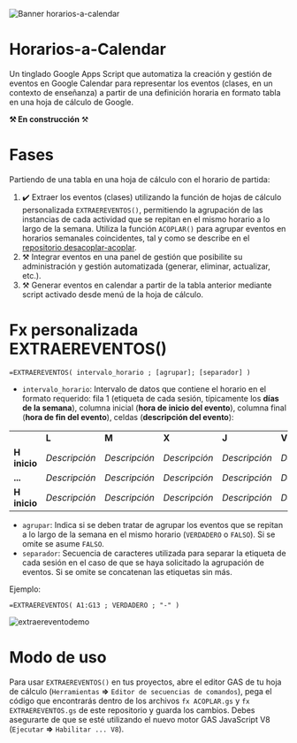 ![Banner horarios-a-calendar](https://user-images.githubusercontent.com/12829262/95454414-b43dd080-096c-11eb-99d1-854f66187e81.png)

# Horarios-a-Calendar

Un tinglado Google Apps Script que automatiza la creación y gestión de eventos en Google Calendar para representar los eventos (clases, en un contexto de enseñanza) a partir de una definición horaria en formato tabla en una hoja de cálculo de Google.

**⚒️ En construcción** ⚒️

# Fases

Partiendo de una tabla en una hoja de cálculo con el horario de partida:

1.  ✔️ Extraer los eventos (clases) utilizando la función de hojas de cálculo personalizada `EXTRAEREVENTOS()`, permitiendo la agrupación de las instancias de cada actividad que se repitan en el mismo horario a lo largo de la semana. Utiliza la función `ACOPLAR()` para agrupar eventos en horarios semanales coincidentes, tal y como se describe en el [repositorio desacoplar-acoplar](https://github.com/pfelipm/desacoplar-acoplar).
2.  ⚒️ Integrar eventos en una panel de gestión que posibilite su administración y gestión automatizada (generar, eliminar, actualizar, etc.).
3.  ⚒️ Generar eventos en calendar a partir de la tabla anterior mediante script activado desde menú de la hoja de cálculo.

# Fx personalizada EXTRAEREVENTOS()

```
=EXTRAEREVENTOS( intervalo_horario ; [agrupar]; [separador] )
```

*   `intervalo_horario`: Intervalo de datos que contiene el horario en el formato requerido: fila 1 (etiqueta de cada sesión, típicamente los **días de la semana**), columna inicial (**hora de inicio del evento**), columna final (**hora de fin del evento**), celdas (**descripción del evento**):

<table><tbody><tr><td>&nbsp;</td><td><strong>L</strong></td><td><strong>M</strong></td><td><strong>X</strong></td><td><strong>J</strong></td><td><strong>V</strong></td><td>&nbsp;</td></tr><tr><td><strong>H inicio</strong></td><td><i>Descripción</i></td><td><i>Descripción</i></td><td><i>Descripción</i></td><td><i>Descripción</i></td><td><i>Descripción</i></td><td><strong>H Fin</strong></td></tr><tr><td><strong>...</strong></td><td><i>Descripción</i></td><td><i>Descripción</i></td><td><i>Descripción</i></td><td><i>Descripción</i></td><td><i>Descripción</i></td><td><strong>...</strong></td></tr><tr><td><strong>H inicio</strong></td><td><i>Descripción</i></td><td><i>Descripción</i></td><td><i>Descripción</i></td><td><i>Descripción</i></td><td><i>Descripción</i></td><td><strong>H Fin</strong></td></tr></tbody></table>

*   `agrupar`: Indica si se deben tratar de agrupar los eventos que se repitan a lo largo de la semana en el mismo horario (`VERDADERO` o `FALSO`). Si se omite se asume `FALSO`.
*   `separador`: Secuencia de caracteres utilizada para separar la etiqueta de cada sesión en el caso de que se haya solicitado la agrupación de eventos. Si se omite se concatenan las etiquetas sin más.

Ejemplo:

```
=EXTRAEREVENTOS( A1:G13 ; VERDADERO ; "-" )
```

![extraereventodemo](https://user-images.githubusercontent.com/12829262/95462129-64183b80-0977-11eb-8a67-1eb50234893a.png)

# **Modo de uso**

Para usar `EXTRAEREVENTOS()` en tus proyectos, abre el editor GAS de tu hoja de cálculo (`Herramientas` **⇒** `Editor de secuencias de comandos`), pega el código que encontrarás dentro de los archivos `fx ACOPLAR.gs` y `fx EXTRAEREVENTOS.gs` de este repositorio y guarda los cambios. Debes asegurarte de que se esté utilizando el nuevo motor GAS JavaScript V8 (`Ejecutar` **⇒** `Habilitar ... V8`).
